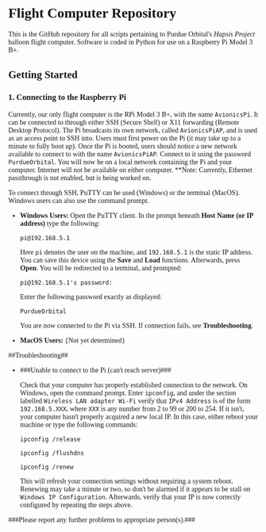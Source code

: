 <span style="font-family:univers">

Flight Computer Repository
==========================

This is the GitHub repository for all scripts pertaining to Purdue Orbital's *Hapsis Project* balloon flight computer. Software is coded in Python for use on a Raspberry Pi Model 3 B+.


## Getting Started ##

### 1. Connecting to the Raspberry Pi ###

Currently, our only flight computer is the RPi Model 3 B+, with the name `AvionicsPi`. It can be connected to through either SSH (Secure Shell) or X11 forwarding (Remote Desktop Protocol). The Pi broadcasts its own network, called `AvionicsPiAP`, and is used as an access point to SSH into. Users must first power on the Pi (it may take up to a minute to fully boot up). Once the Pi is booted, users should notice a new network available to connect to with the name `AvionicsPiAP`. Connect to it using the password `PurdueOrbital`. You will now be on a local network containing the Pi and your computer. Internet will not be available on either computer. **Note: Currently, Ethernet passthrough is not enabled, but is being worked on.

To connect through SSH, PuTTY can be used (Windows) or the terminal (MacOS). Windows users can also use the command prompt.

*  **Windows Users:** Open the PuTTY client. In the prompt beneath **Host Name (or IP address)** type the following: 

   `pi@192.168.5.1`

   Here `pi` denotes the user on the machine, and `192.168.5.1` is the static IP address. You can save this device using the **Save** and **Load** functions. Afterwards, press **Open**. You will be redirected to a terminal, and 
   prompted:

   `pi@192.168.5.1's password: `

   Enter the following password exactly as displayed:
                        
   `PurdueOrbital`

   You are now connected to the Pi via SSH. If connection fails, see **Troubleshooting**.

*  **MacOS Users:** {Not yet determined}


##Troubleshooting##

*  ###Unable to connect to the Pi (can't reach server)###

   Check that your computer has properly established connection to the network. On Windows, open the command prompt. Enter `ipconfig`, and under the section labelled `Wireless LAN adapter Wi-Fi` verify that `IPv4 Address` is of the 
   form `192.168.5.XXX`, where `XXX` is any number from 2 to 99 or 200 to 254. If it isn't, your computer hasn't properly acquired a new local IP. In this case, either reboot your machine or type the following commands:

   `ipconfig /release`

   `ipconfig /flushdns`

   `ipconfig /renew`

   This will refresh your connection settings without requiring a system reboot. Renewing may take a minute or two, so don't be alarmed if it appears to be stall on `Windows IP Configuration`. Afterwards, verify that your IP is now 
   correctly configured by repeating the steps above.

###Please report any further problems to appropriate person(s).###

</span>